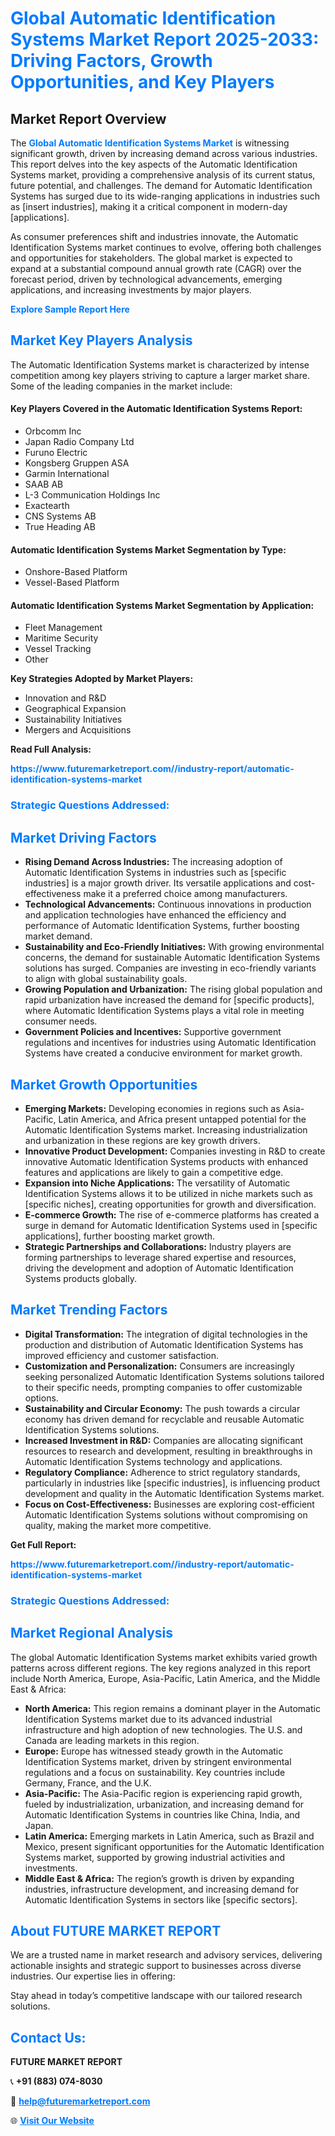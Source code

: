 <h1 style="color: #007BFF;">Global Automatic Identification Systems Market Report 2025-2033: Driving Factors, Growth Opportunities, and Key Players</h1>

<section id="overview">
<h2>Market Report Overview</h2>
<p>The <a href="https://www.futuremarketreport.com//industry-report/automatic-identification-systems-market" style="color: #007BFF; text-decoration: none;"><strong>Global Automatic Identification Systems Market</strong></a> is witnessing significant growth, driven by increasing demand across various industries. This report delves into the key aspects of the Automatic Identification Systems market, providing a comprehensive analysis of its current status, future potential, and challenges. The demand for Automatic Identification Systems has surged due to its wide-ranging applications in industries such as [insert industries], making it a critical component in modern-day [applications].</p>
<p>As consumer preferences shift and industries innovate, the Automatic Identification Systems market continues to evolve, offering both challenges and opportunities for stakeholders. The global market is expected to expand at a substantial compound annual growth rate (CAGR) over the forecast period, driven by technological advancements, emerging applications, and increasing investments by major players.</p>
</section>

<section id="overview">
<p><a href="https://www.futuremarketreport.com//request-sample/reportId=47776" style="color: #007BFF; text-decoration: none;"><strong>Explore Sample Report Here</strong></a></p>
</section>

<section id="key-players">
<h2 style="color: #007BFF;">Market Key Players Analysis</h2>
<p>The Automatic Identification Systems market is characterized by intense competition among key players striving to capture a larger market share. Some of the leading companies in the market include:</p>
<h4>Key Players Covered in the Automatic Identification Systems Report:</h4>
<ul><li>Orbcomm Inc</li><li>Japan Radio Company Ltd</li><li>Furuno Electric</li><li>Kongsberg Gruppen ASA</li><li>Garmin International</li><li>SAAB AB</li><li>L-3 Communication Holdings Inc</li><li>Exactearth</li><li>CNS Systems AB</li><li>True Heading AB</li></ul>
<h4>Automatic Identification Systems Market Segmentation by Type:</h4>
<ul><li>Onshore-Based Platform</li><li>Vessel-Based Platform</li></ul>

<h4>Automatic Identification Systems Market Segmentation by Application:</h4>
<ul><li>Fleet Management</li><li>Maritime Security</li><li>Vessel Tracking</li><li>Other</li></ul>
<p><strong>Key Strategies Adopted by Market Players:</strong></p>
<ul>
<li>Innovation and R&D</li>
<li>Geographical Expansion</li>
<li>Sustainability Initiatives</li>
<li>Mergers and Acquisitions</li>
</ul>
</section>

<section>
<p><strong>Read Full Analysis: </strong></p><a href="https://www.futuremarketreport.com//industry-report/automatic-identification-systems-market" style="color: #007BFF; text-decoration: none;"><strong>https://www.futuremarketreport.com//industry-report/automatic-identification-systems-market</strong></a>
<h3 style="color: #007BFF;">Strategic Questions Addressed:</h3>
</section>

<section id="driving-factors">
<h2 style="color: #007BFF;">Market Driving Factors</h2>
<ul>
<li><strong>Rising Demand Across Industries:</strong> The increasing adoption of Automatic Identification Systems in industries such as [specific industries] is a major growth driver. Its versatile applications and cost-effectiveness make it a preferred choice among manufacturers.</li>
<li><strong>Technological Advancements:</strong> Continuous innovations in production and application technologies have enhanced the efficiency and performance of Automatic Identification Systems, further boosting market demand.</li>
<li><strong>Sustainability and Eco-Friendly Initiatives:</strong> With growing environmental concerns, the demand for sustainable Automatic Identification Systems solutions has surged. Companies are investing in eco-friendly variants to align with global sustainability goals.</li>
<li><strong>Growing Population and Urbanization:</strong> The rising global population and rapid urbanization have increased the demand for [specific products], where Automatic Identification Systems plays a vital role in meeting consumer needs.</li>
<li><strong>Government Policies and Incentives:</strong> Supportive government regulations and incentives for industries using Automatic Identification Systems have created a conducive environment for market growth.</li>
</ul>
</section>

<section id="growth-opportunities">
<h2 style="color: #007BFF;">Market Growth Opportunities</h2>
<ul>
<li><strong>Emerging Markets:</strong> Developing economies in regions such as Asia-Pacific, Latin America, and Africa present untapped potential for the Automatic Identification Systems market. Increasing industrialization and urbanization in these regions are key growth drivers.</li>
<li><strong>Innovative Product Development:</strong> Companies investing in R&D to create innovative Automatic Identification Systems products with enhanced features and applications are likely to gain a competitive edge.</li>
<li><strong>Expansion into Niche Applications:</strong> The versatility of Automatic Identification Systems allows it to be utilized in niche markets such as [specific niches], creating opportunities for growth and diversification.</li>
<li><strong>E-commerce Growth:</strong> The rise of e-commerce platforms has created a surge in demand for Automatic Identification Systems used in [specific applications], further boosting market growth.</li>
<li><strong>Strategic Partnerships and Collaborations:</strong> Industry players are forming partnerships to leverage shared expertise and resources, driving the development and adoption of Automatic Identification Systems products globally.</li>
</ul>
</section>

<section id="trending-factors">
<h2 style="color: #007BFF;">Market Trending Factors</h2>
<ul>
<li><strong>Digital Transformation:</strong> The integration of digital technologies in the production and distribution of Automatic Identification Systems has improved efficiency and customer satisfaction.</li>
<li><strong>Customization and Personalization:</strong> Consumers are increasingly seeking personalized Automatic Identification Systems solutions tailored to their specific needs, prompting companies to offer customizable options.</li>
<li><strong>Sustainability and Circular Economy:</strong> The push towards a circular economy has driven demand for recyclable and reusable Automatic Identification Systems solutions.</li>
<li><strong>Increased Investment in R&D:</strong> Companies are allocating significant resources to research and development, resulting in breakthroughs in Automatic Identification Systems technology and applications.</li>
<li><strong>Regulatory Compliance:</strong> Adherence to strict regulatory standards, particularly in industries like [specific industries], is influencing product development and quality in the Automatic Identification Systems market.</li>
<li><strong>Focus on Cost-Effectiveness:</strong> Businesses are exploring cost-efficient Automatic Identification Systems solutions without compromising on quality, making the market more competitive.</li>
</ul>
</section>

<section>
<p><strong>Get Full Report: </strong></p><a href="https://www.futuremarketreport.com//industry-report/automatic-identification-systems-market" style="color: #007BFF; text-decoration: none;"><strong>https://www.futuremarketreport.com//industry-report/automatic-identification-systems-market</strong></a>
<h3 style="color: #007BFF;">Strategic Questions Addressed:</h3>
</section>


<section id="regional-analysis">
<h2 style="color: #007BFF;">Market Regional Analysis</h2>
<p>The global Automatic Identification Systems market exhibits varied growth patterns across different regions. The key regions analyzed in this report include North America, Europe, Asia-Pacific, Latin America, and the Middle East & Africa:</p>
<ul>
<li><strong>North America:</strong> This region remains a dominant player in the Automatic Identification Systems market due to its advanced industrial infrastructure and high adoption of new technologies. The U.S. and Canada are leading markets in this region.</li>
<li><strong>Europe:</strong> Europe has witnessed steady growth in the Automatic Identification Systems market, driven by stringent environmental regulations and a focus on sustainability. Key countries include Germany, France, and the U.K.</li>
<li><strong>Asia-Pacific:</strong> The Asia-Pacific region is experiencing rapid growth, fueled by industrialization, urbanization, and increasing demand for Automatic Identification Systems in countries like China, India, and Japan.</li>
<li><strong>Latin America:</strong> Emerging markets in Latin America, such as Brazil and Mexico, present significant opportunities for the Automatic Identification Systems market, supported by growing industrial activities and investments.</li>
<li><strong>Middle East & Africa:</strong> The region’s growth is driven by expanding industries, infrastructure development, and increasing demand for Automatic Identification Systems in sectors like [specific sectors].</li>
</ul>
</section>

<footer>
<h2 style="color: #007BFF;">About FUTURE MARKET REPORT</h2>
<p>We are a trusted name in market research and advisory services, delivering actionable insights and strategic support to businesses across diverse industries. Our expertise lies in offering:</p>

<p>Stay ahead in today’s competitive landscape with our tailored research solutions.</p>

<h2 style="color: #007BFF;">Contact Us:</h2>
<p><strong>FUTURE MARKET REPORT</strong></p>
<p>📞 <strong>+91 (883) 074-8030</strong></p>
<p>📧 <strong><a href="mailto:help@futuremarketreport.com" style="color: #007BFF;">help@futuremarketreport.com</a></strong></p>
<p>🌐 <strong><a href="https://www.futuremarketreport.com/" style="color: #007BFF;">Visit Our Website</a></strong></p>
</footer>